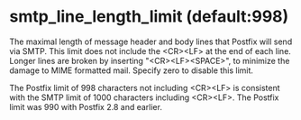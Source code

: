 # smtp_line_length_limit (default:998) 


The maximal length of message header and body lines that Postfix
will send via SMTP. This limit does not include the &lt;CR&gt;&lt;LF&gt;
at the end of each line.  Longer lines are broken by inserting
"&lt;CR&gt;&lt;LF&gt;&lt;SPACE&gt;", to minimize the damage to MIME
formatted mail. Specify zero to disable this limit.



The Postfix limit of 998 characters not including &lt;CR&gt;&lt;LF&gt;
is consistent with the SMTP limit of 1000 characters including
&lt;CR&gt;&lt;LF&gt;.  The Postfix limit was 990 with Postfix 2.8
and earlier.




